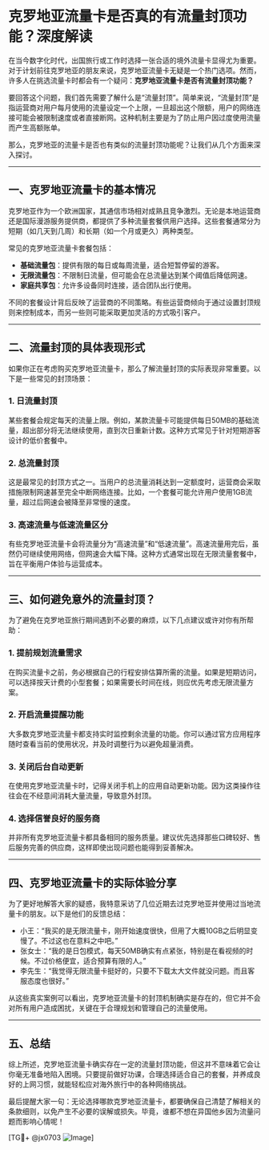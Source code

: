 # 克罗地亚流量卡是否真的有流量封顶功能？深度解读

在当今数字化时代，出国旅行或工作时选择一张合适的境外流量卡显得尤为重要。对于计划前往克罗地亚的朋友来说，克罗地亚流量卡无疑是一个热门选项。然而，许多人在挑选流量卡时都会有一个疑问：**克罗地亚流量卡是否有流量封顶功能？**

要回答这个问题，我们首先需要了解什么是“流量封顶”。简单来说，“流量封顶”是指运营商对用户每月使用的流量设定一个上限，一旦超出这个限额，用户的网络连接可能会被限制速度或者直接断网。这种机制主要是为了防止用户因过度使用流量而产生高额账单。

那么，克罗地亚的流量卡是否也有类似的流量封顶功能呢？让我们从几个方面来深入探讨。

---

## 一、克罗地亚流量卡的基本情况

克罗地亚作为一个欧洲国家，其通信市场相对成熟且竞争激烈。无论是本地运营商还是国际漫游服务提供商，都提供了多种流量套餐供用户选择。这些套餐通常分为短期（如几天到几周）和长期（如一个月或更久）两种类型。

常见的克罗地亚流量卡套餐包括：

- **基础流量包**：提供有限的每日或每周流量，适合短暂停留的游客。
- **无限流量包**：不限制日流量，但可能会在总流量达到某个阈值后降低网速。
- **家庭共享包**：允许多设备同时连接，适合团队出行使用。

不同的套餐设计背后反映了运营商的不同策略。有些运营商倾向于通过设置封顶规则来控制成本，而另一些则可能采取更加灵活的方式吸引客户。

---

## 二、流量封顶的具体表现形式

如果你正在考虑购买克罗地亚流量卡，那么了解流量封顶的实际表现非常重要。以下是一些常见的封顶场景：

### 1. **日流量封顶**
某些套餐会规定每天的流量上限。例如，某款流量卡可能提供每日50MB的基础流量，超出部分将无法继续使用，直到次日重新计数。这种方式常见于针对短期游客设计的低价套餐中。

### 2. **总流量封顶**
这是最常见的封顶方式之一。当用户的总流量消耗达到一定额度时，运营商会采取措施限制网速甚至完全中断网络连接。比如，一个套餐可能允许用户使用1GB流量，超过后网速会被降至非常慢的速度。

### 3. **高速流量与低速流量区分**
有些克罗地亚流量卡会将流量分为“高速流量”和“低速流量”。高速流量用完后，虽然仍可继续使用网络，但网速会大幅下降。这种方式通常出现在无限流量套餐中，旨在平衡用户体验与运营成本。

---

## 三、如何避免意外的流量封顶？

为了避免在克罗地亚旅行期间遇到不必要的麻烦，以下几点建议或许对你有所帮助：

### 1. **提前规划流量需求**
在购买流量卡之前，务必根据自己的行程安排估算所需的流量。如果是短期访问，可以选择按天计费的小型套餐；如果需要长时间在线，则应优先考虑无限流量方案。

### 2. **开启流量提醒功能**
大多数克罗地亚流量卡都支持实时监控剩余流量的功能。你可以通过官方应用程序随时查看当前的使用状况，并及时调整行为以避免超量消费。

### 3. **关闭后台自动更新**
在使用克罗地亚流量卡时，记得关闭手机上的应用自动更新功能。因为这类操作往往会在不经意间消耗大量流量，导致意外封顶。

### 4. **选择信誉良好的服务商**
并非所有克罗地亚流量卡都具备相同的服务质量。建议优先选择那些口碑较好、售后服务完善的供应商，这样即使出现问题也能得到妥善解决。

---

## 四、克罗地亚流量卡的实际体验分享

为了更好地解答大家的疑惑，我特意采访了几位近期去过克罗地亚并使用过当地流量卡的朋友。以下是他们的反馈总结：

- 小王：“我买的是无限流量卡，刚开始速度很快，但用了大概10GB之后明显变慢了。不过这也在意料之中吧。”
- 张女士：“我的是日包模式，每天50MB确实有点紧张，特别是在看视频的时候。不过价格便宜，适合预算有限的人。”
- 李先生：“我觉得无限流量卡挺好的，只要不下载太大文件就没问题。而且客服态度也很好。”

从这些真实案例可以看出，克罗地亚流量卡的封顶机制确实是存在的，但它并不会对所有用户造成困扰，关键在于合理规划和管理自己的流量使用。

---

## 五、总结

综上所述，克罗地亚流量卡确实存在一定的流量封顶功能，但这并不意味着它会让你毫无准备地陷入困境。只要提前做好功课，合理选择适合自己的套餐，并养成良好的上网习惯，就能轻松应对海外旅行中的各种网络挑战。

最后提醒大家一句：无论选择哪款克罗地亚流量卡，都要确保自己清楚了解相关的条款细则，以免产生不必要的误解或损失。毕竟，谁都不想在异国他乡因为流量问题而影响心情呢！

[TG💪+ @jx0703 ![Image](https://github.com/user-attachments/assets/dbca1d08-cadb-493c-b0ec-ad6f7a83f270)]
